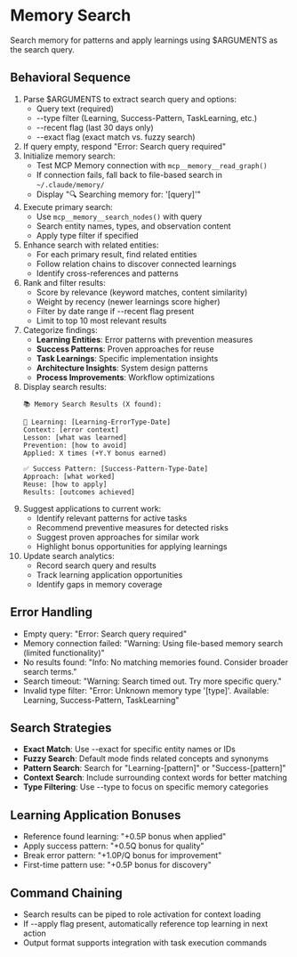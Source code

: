 # Memory Search

Search memory for patterns and apply learnings using $ARGUMENTS as the search query.

## Behavioral Sequence
1. Parse $ARGUMENTS to extract search query and options:
   - Query text (required)
   - --type filter (Learning, Success-Pattern, TaskLearning, etc.)
   - --recent flag (last 30 days only)
   - --exact flag (exact match vs. fuzzy search)
2. If query empty, respond "Error: Search query required"
3. Initialize memory search:
   - Test MCP Memory connection with `mcp__memory__read_graph()`
   - If connection fails, fall back to file-based search in `~/.claude/memory/`
   - Display "🔍 Searching memory for: '[query]'"
4. Execute primary search:
   - Use `mcp__memory__search_nodes()` with query
   - Search entity names, types, and observation content
   - Apply type filter if specified
5. Enhance search with related entities:
   - For each primary result, find related entities
   - Follow relation chains to discover connected learnings
   - Identify cross-references and patterns
6. Rank and filter results:
   - Score by relevance (keyword matches, content similarity)
   - Weight by recency (newer learnings score higher)
   - Filter by date range if --recent flag present
   - Limit to top 10 most relevant results
7. Categorize findings:
   - **Learning Entities**: Error patterns with prevention measures
   - **Success Patterns**: Proven approaches for reuse
   - **Task Learnings**: Specific implementation insights
   - **Architecture Insights**: System design patterns
   - **Process Improvements**: Workflow optimizations
8. Display search results:
   ```
   📚 Memory Search Results (X found):
   
   🚨 Learning: [Learning-ErrorType-Date]
   Context: [error context]
   Lesson: [what was learned]
   Prevention: [how to avoid]
   Applied: X times (+Y.Y bonus earned)
   
   ✅ Success Pattern: [Success-Pattern-Type-Date] 
   Approach: [what worked]
   Reuse: [how to apply]
   Results: [outcomes achieved]
   ```
9. Suggest applications to current work:
   - Identify relevant patterns for active tasks
   - Recommend preventive measures for detected risks
   - Suggest proven approaches for similar work
   - Highlight bonus opportunities for applying learnings
10. Update search analytics:
    - Record search query and results
    - Track learning application opportunities
    - Identify gaps in memory coverage

## Error Handling
- Empty query: "Error: Search query required"
- Memory connection failed: "Warning: Using file-based memory search (limited functionality)"
- No results found: "Info: No matching memories found. Consider broader search terms."
- Search timeout: "Warning: Search timed out. Try more specific query."
- Invalid type filter: "Error: Unknown memory type '[type]'. Available: Learning, Success-Pattern, TaskLearning"

## Search Strategies
- **Exact Match**: Use --exact for specific entity names or IDs
- **Fuzzy Search**: Default mode finds related concepts and synonyms
- **Pattern Search**: Search for "Learning-[pattern]" or "Success-[pattern]"
- **Context Search**: Include surrounding context words for better matching
- **Type Filtering**: Use --type to focus on specific memory categories

## Learning Application Bonuses
- Reference found learning: "+0.5P bonus when applied"
- Apply success pattern: "+0.5Q bonus for quality"
- Break error pattern: "+1.0P/Q bonus for improvement"
- First-time pattern use: "+0.5P bonus for discovery"

## Command Chaining
- Search results can be piped to role activation for context loading
- If --apply flag present, automatically reference top learning in next action
- Output format supports integration with task execution commands